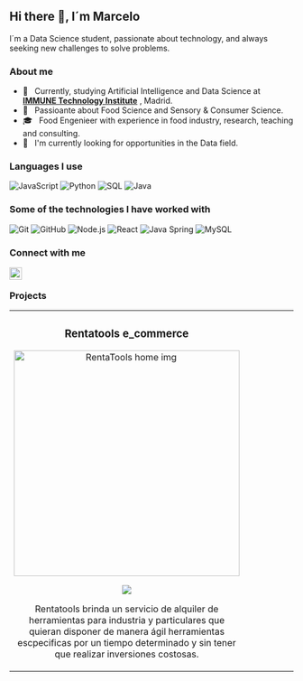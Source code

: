 ## Hi there 👋, I´m Marcelo
I´m a Data Science student, passionate about technology, and always seeking new challenges to solve problems.

### About me

- 🌱 &nbsp; Currently, studying Artificial Intelligence and Data Science at <a href="https://immune.institute/" target="_blank"><b>IMMUNE Technology Institute</b></a> , Madrid. 
- 🤔 &nbsp; Passioante about Food Science and Sensory & Consumer Science.
- 🎓 &nbsp; Food Engenieer with experience in food industry, research, teaching and consulting.
- 💼 &nbsp; I'm currently looking for opportunities in the Data field.

### Languages I use

![JavaScript](https://img.shields.io/badge/-JavaScript-000000?style=flat&logo=javascript)
![Python](https://img.shields.io/badge/-Python-000000?style=flat&logo=python)
![SQL](https://img.shields.io/badge/-SQL-000000?style=flat&logo=postgresql)
![Java](https://img.shields.io/badge/-Java-000000?style=flat&logo=java)

### Some of the technologies I have worked with
![Git](https://img.shields.io/badge/-Git-222222?style=flat&logo=git&logoColor=F05032)
![GitHub](https://img.shields.io/badge/-GitHub-222222?style=flat&logo=github&logoColor=181717)
![Node.js](https://img.shields.io/badge/-Node.js-222222?style=flat&logo=node.js&logoColor=339933)
![React](https://img.shields.io/badge/-React-222222?style=flat&logo=React&logoColor=61DAFB)
![Java Spring](https://img.shields.io/badge/-Spring-222222?style=flat&logo=spring&logoColor=6DB33F)
![MySQL](https://img.shields.io/badge/-MySQL-333333?style=flat&logo=mysql)

### Connect with me
<a href="https://www.linkedin.com/in/marcelomiraballes/">
  <img align="left" alt="Ajay's Linkdein" width="22px" src="https://cdn.jsdelivr.net/npm/simple-icons@v3/icons/linkedin.svg" /></a>

&nbsp;
&nbsp;

### Projects
<table>
<tr>
<td width="50%">
<h3 align="center">Rentatools e_commerce</h3>
<div align="center">
<a href="https://github.com/mmir22/RentaTools_e-commerce" target="_blank"><img src="https://private-user-images.githubusercontent.com/106086225/290536186-127e831e-52b7-48f0-ad06-0e33cc6a72d1.png?jwt=eyJhbGciOiJIUzI1NiIsInR5cCI6IkpXVCJ9.eyJpc3MiOiJnaXRodWIuY29tIiwiYXVkIjoicmF3LmdpdGh1YnVzZXJjb250ZW50LmNvbSIsImtleSI6ImtleTUiLCJleHAiOjE3MTI4NDE2NDcsIm5iZiI6MTcxMjg0MTM0NywicGF0aCI6Ii8xMDYwODYyMjUvMjkwNTM2MTg2LTEyN2U4MzFlLTUyYjctNDhmMC1hZDA2LTBlMzNjYzZhNzJkMS5wbmc_WC1BbXotQWxnb3JpdGhtPUFXUzQtSE1BQy1TSEEyNTYmWC1BbXotQ3JlZGVudGlhbD1BS0lBVkNPRFlMU0E1M1BRSzRaQSUyRjIwMjQwNDExJTJGdXMtZWFzdC0xJTJGczMlMkZhd3M0X3JlcXVlc3QmWC1BbXotRGF0ZT0yMDI0MDQxMVQxMzE1NDdaJlgtQW16LUV4cGlyZXM9MzAwJlgtQW16LVNpZ25hdHVyZT1hZjY3MzQ5MGYwOGZiNzcwYTk1ZGIzZWVjNDg4NDMyYmVmZTExMjYzNTM4NTllYzdlNjE5NDBhODA2YWYyMWQ3JlgtQW16LVNpZ25lZEhlYWRlcnM9aG9zdCZhY3Rvcl9pZD0wJmtleV9pZD0wJnJlcG9faWQ9MCJ9.0EGA9t1c5XmcHiRsRY39gF9YxfJ5e74QUJCKhyt_9Uo" width="400" alt="RentaTools home img"></a>
<p>
  
<a href="https://github.com/mmir22/RentaTools_e-commerce" target="_blank">
<img src="https://img.shields.io/badge/CÓDIGO-ff9?style=for-the-badge&logo=github&logoColor=black">
</a>

</p>
<p>Rentatools brinda un servicio de alquiler de herramientas para industria y particulares que quieran disponer de manera ágil herramientas escpecificas por un tiempo determinado y sin tener que realizar inversiones costosas.</p>
</div>
                                                                                      
</td>

<td width="50%">
               <br>
<h3 align="center"></h3>
<div align="center">                                       

<br>
<p>

</p>
</p></p>
</div>                                                             
</table>                                                                                 
</div>
<br>
